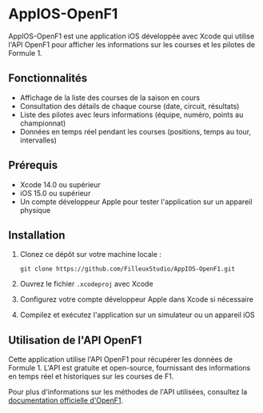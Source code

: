 # AppIOS-OpenF1

AppIOS-OpenF1 est une application iOS développée avec Xcode qui utilise l'API OpenF1 pour afficher les informations sur les courses et les pilotes de Formule 1.

## Fonctionnalités

- Affichage de la liste des courses de la saison en cours
- Consultation des détails de chaque course (date, circuit, résultats)
- Liste des pilotes avec leurs informations (équipe, numéro, points au championnat)
- Données en temps réel pendant les courses (positions, temps au tour, intervalles)

## Prérequis

- Xcode 14.0 ou supérieur
- iOS 15.0 ou supérieur
- Un compte développeur Apple pour tester l'application sur un appareil physique

## Installation

1. Clonez ce dépôt sur votre machine locale :
   ```
   git clone https://github.com/FilleuxStudio/AppIOS-OpenF1.git
   ```

2. Ouvrez le fichier `.xcodeproj` avec Xcode

3. Configurez votre compte développeur Apple dans Xcode si nécessaire

4. Compilez et exécutez l'application sur un simulateur ou un appareil iOS

## Utilisation de l'API OpenF1

Cette application utilise l'API OpenF1 pour récupérer les données de Formule 1. L'API est gratuite et open-source, fournissant des informations en temps réel et historiques sur les courses de F1.

Pour plus d'informations sur les méthodes de l'API utilisées, consultez la [documentation officielle d'OpenF1](https://openf1.org/#api-methods).